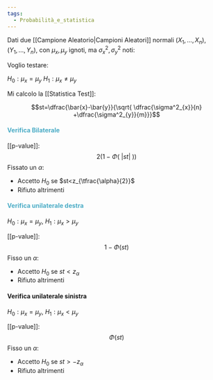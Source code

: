 ```yaml
---
tags:
  - Probabilità_e_statistica
---
```


Dati due [[Campione Aleatorio|Campioni Aleatori]] normali $(X_{1},\dots,X_{n}),(Y_{1},\dots,Y_{n})$, con $\mu_{x},\mu_{y}$ ignoti, ma $\sigma^2_{x},\sigma^2_{y}$ noti:

Voglio testare:

$H_{0}:\mu_{x}=\mu_{y}$
$H_{1}:\mu_{x}\neq \mu_{y}$

Mi calcolo la [[Statistica Test]]:

$$st=\dfrac{\bar{x}-\bar{y}}{\sqrt{ \dfrac{\sigma^2_{x}}{n} +\dfrac{\sigma^2_{y}}{m}}}$$

#### <font color="#4bacc6">Verifica Bilaterale</font>



[[p-value]]:
$$2(1-\Phi(\ |st|\ ))$$
Fissato un $\alpha$:
- Accetto $H_{0}$ se $st<z_{\tfrac{\alpha}{2}}$
- Rifiuto altrimenti

#### <font color="#4bacc6">Verifica unilaterale destra</font>

$H_{0}:\mu_{x}=\mu_{y}$, $H_{1}:\mu _x>\mu_{y}$

[[p-value]]:
$$1-\Phi(st)$$
Fisso un $\alpha$:
- Accetto $H_{0}$ se $st< z_{\alpha}$
- Rifiuto altrimenti

#### Verifica unilaterale sinistra

$H_{0}:\mu_{x}=\mu_{y}$, $H_{1}:\mu _x<\mu_{y}$

[[p-value]]:
$$\Phi(st)$$
Fisso un $\alpha$:
- Accetto $H_{0}$ se $st> -z_{\alpha}$
- Rifiuto altrimenti

